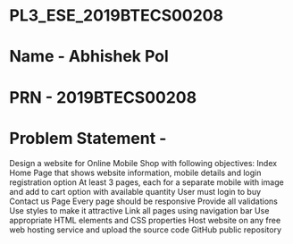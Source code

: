 # PL3_ESE_2019BTECS00208

# Name - Abhishek Pol
# PRN - 2019BTECS00208
# Problem Statement -
 Design a website for Online Mobile Shop with following objectives:
 Index Home Page that shows website information, mobile details and login registration option
 At least 3 pages, each for a separate mobile with image and add to cart option with available quantity
 User must login to buy
 Contact us Page
 Every page should be responsive
 Provide all validations
 Use styles to make it attractive
Link all pages using navigation bar
 Use appropriate HTML elements and CSS properties
 Host website on any free web hosting service and upload the source code GitHub public repository
